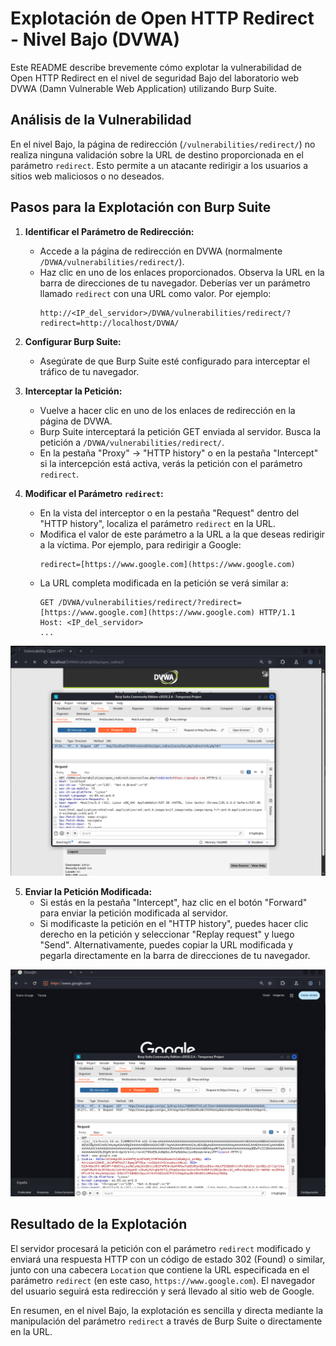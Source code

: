 # Explotación de Open HTTP Redirect - Nivel Bajo (DVWA)

Este README describe brevemente cómo explotar la vulnerabilidad de Open HTTP Redirect en el nivel de seguridad Bajo del laboratorio web DVWA (Damn Vulnerable Web Application) utilizando Burp Suite.

## Análisis de la Vulnerabilidad

En el nivel Bajo, la página de redirección (`/vulnerabilities/redirect/`) no realiza ninguna validación sobre la URL de destino proporcionada en el parámetro `redirect`. Esto permite a un atacante redirigir a los usuarios a sitios web maliciosos o no deseados.

## Pasos para la Explotación con Burp Suite

1.  **Identificar el Parámetro de Redirección:**
    * Accede a la página de redirección en DVWA (normalmente `/DVWA/vulnerabilities/redirect/`).
    * Haz clic en uno de los enlaces proporcionados. Observa la URL en la barra de direcciones de tu navegador. Deberías ver un parámetro llamado `redirect` con una URL como valor. Por ejemplo:
        ```
        http://<IP_del_servidor>/DVWA/vulnerabilities/redirect/?redirect=http://localhost/DVWA/
        ```

2.  **Configurar Burp Suite:**
    * Asegúrate de que Burp Suite esté configurado para interceptar el tráfico de tu navegador.

3.  **Interceptar la Petición:**
    * Vuelve a hacer clic en uno de los enlaces de redirección en la página de DVWA.
    * Burp Suite interceptará la petición GET enviada al servidor. Busca la petición a `/DVWA/vulnerabilities/redirect/`.
    * En la pestaña "Proxy" -> "HTTP history" o en la pestaña "Intercept" si la intercepción está activa, verás la petición con el parámetro `redirect`.

4.  **Modificar el Parámetro `redirect`:**
    * En la vista del interceptor o en la pestaña "Request" dentro del "HTTP history", localiza el parámetro `redirect` en la URL.
    * Modifica el valor de este parámetro a la URL a la que deseas redirigir a la víctima. Por ejemplo, para redirigir a Google:
        ```
        redirect=[https://www.google.com](https://www.google.com)
        ```
    * La URL completa modificada en la petición se verá similar a:
        ```
        GET /DVWA/vulnerabilities/redirect/?redirect=[https://www.google.com](https://www.google.com) HTTP/1.1
        Host: <IP_del_servidor>
        ...
        ```
![imagen 1](../../assets/OpenHTTPRedirectLow01.png)

5.  **Enviar la Petición Modificada:**
    * Si estás en la pestaña "Intercept", haz clic en el botón "Forward" para enviar la petición modificada al servidor.
    * Si modificaste la petición en el "HTTP history", puedes hacer clic derecho en la petición y seleccionar "Replay request" y luego "Send". Alternativamente, puedes copiar la URL modificada y pegarla directamente en la barra de direcciones de tu navegador.

![imagen 2](../../assets/OpenHTTPRedirectLow02.png)

## Resultado de la Explotación

El servidor procesará la petición con el parámetro `redirect` modificado y enviará una respuesta HTTP con un código de estado 302 (Found) o similar, junto con una cabecera `Location` que contiene la URL especificada en el parámetro `redirect` (en este caso, `https://www.google.com`). El navegador del usuario seguirá esta redirección y será llevado al sitio web de Google.

En resumen, en el nivel Bajo, la explotación es sencilla y directa mediante la manipulación del parámetro `redirect` a través de Burp Suite o directamente en la URL.